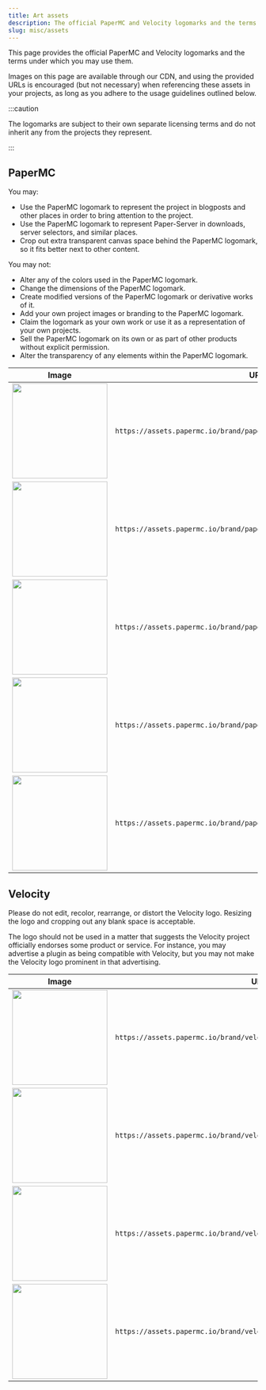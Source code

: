 ```yaml
---
title: Art assets
description: The official PaperMC and Velocity logomarks and the terms under which you may use them.
slug: misc/assets
---
```


<style>
  table td {
    vertical-align: middle;
  }
  table img {
    width: 12rem !important;
  }
</style>

This page provides the official PaperMC and Velocity logomarks and the terms under which you may use them.

Images on this page are available through our CDN, and using the provided URLs is encouraged (but not necessary)
when referencing these assets in your projects, as long as you adhere to the usage guidelines outlined below.

:::caution

The logomarks are subject to their own separate licensing terms and do not inherit any from the
projects they represent.

:::

## PaperMC

You may:

- Use the PaperMC logomark to represent the project in blogposts and other places in order to bring
  attention to the project.
- Use the PaperMC logomark to represent Paper-Server in downloads, server selectors, and similar
  places.
- Crop out extra transparent canvas space behind the PaperMC logomark, so it fits better next to
  other content.

You may not:

- Alter any of the colors used in the PaperMC logomark.
- Change the dimensions of the PaperMC logomark.
- Create modified versions of the PaperMC logomark or derivative works of it.
- Add your own project images or branding to the PaperMC logomark.
- Claim the logomark as your own work or use it as a representation of your own projects.
- Sell the PaperMC logomark on its own or as part of other products without explicit permission.
- Alter the transparency of any elements within the PaperMC logomark.

| Image                                                                       | URL                                                                      |
|-----------------------------------------------------------------------------|--------------------------------------------------------------------------|
| ![](https://assets.papermc.io/brand/papermc_combination_mark_dark.min.svg)  | `https://assets.papermc.io/brand/papermc_combination_mark_dark.min.svg`  |
| ![](https://assets.papermc.io/brand/papermc_combination_mark_light.min.svg) | `https://assets.papermc.io/brand/papermc_combination_mark_light.min.svg` |
| ![](https://assets.papermc.io/brand/papermc_logo.min.svg)                   | `https://assets.papermc.io/brand/papermc_logo.min.svg`                   |
| ![](https://assets.papermc.io/brand/papermc_logo.256.png)                   | `https://assets.papermc.io/brand/papermc_logo.256.png`                   |
| ![](https://assets.papermc.io/brand/papermc_logo.512.png)                   | `https://assets.papermc.io/brand/papermc_logo.512.png`                   |

## Velocity

Please do not edit, recolor, rearrange, or distort the Velocity logo. Resizing the
logo and cropping out any blank space is acceptable.

The logo should not be used in a matter that suggests the Velocity project officially
endorses some product or service. For instance, you may advertise a plugin as being
compatible with Velocity, but you may not make the Velocity logo prominent in that
advertising.

| Image                                                                        | URL                                                                       |
|------------------------------------------------------------------------------|---------------------------------------------------------------------------|
| ![](https://assets.papermc.io/brand/velocity_combination_mark_blue.min.svg)  | `https://assets.papermc.io/brand/velocity_combination_mark_blue.min.svg`  |
| ![](https://assets.papermc.io/brand/velocity_combination_mark_white.min.svg) | `https://assets.papermc.io/brand/velocity_combination_mark_white.min.svg` |
| ![](https://assets.papermc.io/brand/velocity_logo_blue.min.svg)              | `https://assets.papermc.io/brand/velocity_logo_blue.min.svg`              |
| ![](https://assets.papermc.io/brand/velocity_logo_white.min.svg)             | `https://assets.papermc.io/brand/velocity_logo_white.min.svg`             |
